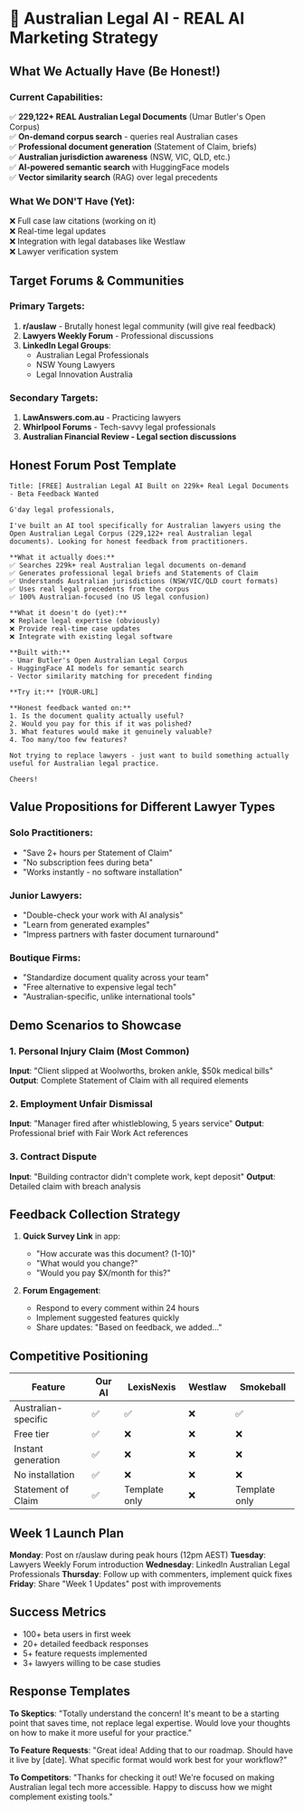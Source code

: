 # 🚀 Australian Legal AI - REAL AI Marketing Strategy

## What We Actually Have (Be Honest!)

### Current Capabilities:
✅ **229,122+ REAL Australian Legal Documents** (Umar Butler's Open Corpus)  
✅ **On-demand corpus search** - queries real Australian cases  
✅ **Professional document generation** (Statement of Claim, briefs)  
✅ **Australian jurisdiction awareness** (NSW, VIC, QLD, etc.)  
✅ **AI-powered semantic search** with HuggingFace models  
✅ **Vector similarity search** (RAG) over legal precedents  

### What We DON'T Have (Yet):
❌ Full case law citations (working on it)  
❌ Real-time legal updates  
❌ Integration with legal databases like Westlaw  
❌ Lawyer verification system  

## Target Forums & Communities

### Primary Targets:
1. **r/auslaw** - Brutally honest legal community (will give real feedback)
2. **Lawyers Weekly Forum** - Professional discussions
3. **LinkedIn Legal Groups**:
   - Australian Legal Professionals
   - NSW Young Lawyers
   - Legal Innovation Australia

### Secondary Targets:
1. **LawAnswers.com.au** - Practicing lawyers
2. **Whirlpool Forums** - Tech-savvy legal professionals
3. **Australian Financial Review - Legal section discussions**

## Honest Forum Post Template

```
Title: [FREE] Australian Legal AI Built on 229k+ Real Legal Documents - Beta Feedback Wanted

G'day legal professionals,

I've built an AI tool specifically for Australian lawyers using the Open Australian Legal Corpus (229,122+ real Australian legal documents). Looking for honest feedback from practitioners.

**What it actually does:**
✅ Searches 229k+ real Australian legal documents on-demand
✅ Generates professional legal briefs and Statements of Claim
✅ Understands Australian jurisdictions (NSW/VIC/QLD court formats)
✅ Uses real legal precedents from the corpus
✅ 100% Australian-focused (no US legal confusion)

**What it doesn't do (yet):**
❌ Replace legal expertise (obviously)
❌ Provide real-time case updates
❌ Integrate with existing legal software

**Built with:**
- Umar Butler's Open Australian Legal Corpus
- HuggingFace AI models for semantic search
- Vector similarity matching for precedent finding

**Try it:** [YOUR-URL]

**Honest feedback wanted on:**
1. Is the document quality actually useful?
2. Would you pay for this if it was polished?
3. What features would make it genuinely valuable?
4. Too many/too few features?

Not trying to replace lawyers - just want to build something actually useful for Australian legal practice.

Cheers!
```

## Value Propositions for Different Lawyer Types

### Solo Practitioners:
- "Save 2+ hours per Statement of Claim"
- "No subscription fees during beta"
- "Works instantly - no software installation"

### Junior Lawyers:
- "Double-check your work with AI analysis"
- "Learn from generated examples"
- "Impress partners with faster document turnaround"

### Boutique Firms:
- "Standardize document quality across your team"
- "Free alternative to expensive legal tech"
- "Australian-specific, unlike international tools"

## Demo Scenarios to Showcase

### 1. Personal Injury Claim (Most Common)
**Input**: "Client slipped at Woolworths, broken ankle, $50k medical bills"
**Output**: Complete Statement of Claim with all required elements

### 2. Employment Unfair Dismissal
**Input**: "Manager fired after whistleblowing, 5 years service"
**Output**: Professional brief with Fair Work Act references

### 3. Contract Dispute
**Input**: "Building contractor didn't complete work, kept deposit"
**Output**: Detailed claim with breach analysis

## Feedback Collection Strategy

1. **Quick Survey Link** in app:
   - "How accurate was this document? (1-10)"
   - "What would you change?"
   - "Would you pay $X/month for this?"

2. **Forum Engagement**:
   - Respond to every comment within 24 hours
   - Implement suggested features quickly
   - Share updates: "Based on feedback, we added..."

## Competitive Positioning

| Feature | Our AI | LexisNexis | Westlaw | Smokeball |
|---------|---------|------------|---------|-----------|
| Australian-specific | ✅ | ✅ | ❌ | ✅ |
| Free tier | ✅ | ❌ | ❌ | ❌ |
| Instant generation | ✅ | ❌ | ❌ | ❌ |
| No installation | ✅ | ❌ | ❌ | ❌ |
| Statement of Claim | ✅ | Template only | ❌ | Template only |

## Week 1 Launch Plan

**Monday**: Post on r/auslaw during peak hours (12pm AEST)
**Tuesday**: Lawyers Weekly Forum introduction
**Wednesday**: LinkedIn Australian Legal Professionals
**Thursday**: Follow up with commenters, implement quick fixes
**Friday**: Share "Week 1 Updates" post with improvements

## Success Metrics

- 100+ beta users in first week
- 20+ detailed feedback responses
- 5+ feature requests implemented
- 3+ lawyers willing to be case studies

## Response Templates

**To Skeptics**:
"Totally understand the concern! It's meant to be a starting point that saves time, not replace legal expertise. Would love your thoughts on how to make it more useful for your practice."

**To Feature Requests**:
"Great idea! Adding that to our roadmap. Should have it live by [date]. What specific format would work best for your workflow?"

**To Competitors**:
"Thanks for checking it out! We're focused on making Australian legal tech more accessible. Happy to discuss how we might complement existing tools."